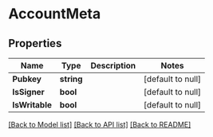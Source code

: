 # AccountMeta

## Properties
Name | Type | Description | Notes
------------ | ------------- | ------------- | -------------
**Pubkey** | **string** |  | [default to null]
**IsSigner** | **bool** |  | [default to null]
**IsWritable** | **bool** |  | [default to null]

[[Back to Model list]](../README.md#documentation-for-models) [[Back to API list]](../README.md#documentation-for-api-endpoints) [[Back to README]](../README.md)

